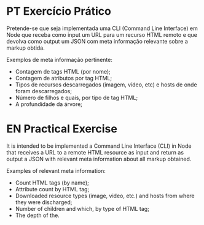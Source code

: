 PT
Exercício Prático
==============================

Pretende-se que seja implementada uma CLI (Command Line Interface) em Node que
receba como input um URL para um recurso HTML remoto e que devolva como output
um JSON com meta informação relevante sobre a markup obtida.

Exemplos de meta informação pertinente:

* Contagem de tags HTML (por nome);
* Contagem de atributos por tag HTML;
* Tipos de recursos descarregados (imagem, vídeo, etc) e hosts de onde foram
  descarregados;
* Número de filhos e quais, por tipo de tag HTML;
* A profundidade da árvore;


EN
Practical Exercise
==============================

It is intended to be implemented a Command Line Interface (CLI) in Node that
receives a URL to a remote HTML resource as input and return as output
a JSON with relevant meta information about all markup obtained.

Examples of relevant meta information:

* Count HTML tags (by name);
* Attribute count by HTML tag;
* Downloaded resource types (image, video, etc.) and hosts from where they were
discharged;
* Number of children and which, by type of HTML tag;
* The depth of the.
